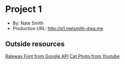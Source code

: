 # Project 1
+ By: Nate Smith
+ Production URL: <http://p1.nwlsmith-dwa.me>

## Outside resources
[Raleway Font from Google API](https://fonts.google.com/specimen/Raleway)
[Cat Photo from Youtube](https://www.google.com/url?sa=i&source=images&cd=&cad=rja&uact=8&ved=2ahUKEwi43Mqyq7fgAhVih-AKHRL2C5IQjRx6BAgBEAU&url=https%3A%2F%2Fwww.youtube.com%2Fwatch%3Fv%3DmZT4FaskqXU&psig=AOvVaw0pjLLmW5oksHTBqlLgQDf5&ust=1550100205480327)